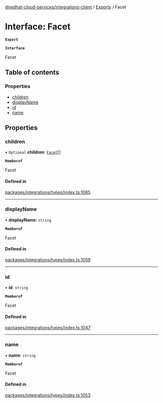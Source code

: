 [@redhat-cloud-services/integrations-client](../README.md) / [Exports](../modules.md) / Facet

# Interface: Facet

**`Export`**

**`Interface`**

Facet

## Table of contents

### Properties

- [children](Facet.md#children)
- [displayName](Facet.md#displayname)
- [id](Facet.md#id)
- [name](Facet.md#name)

## Properties

### children

• `Optional` **children**: [`Facet`](Facet.md)[]

**`Memberof`**

Facet

#### Defined in

[packages/integrations/types/index.ts:1065](https://github.com/mkholjuraev/javascript-clients/blob/master/packages/integrations/types/index.ts#L1065)

___

### displayName

• **displayName**: `string`

**`Memberof`**

Facet

#### Defined in

[packages/integrations/types/index.ts:1059](https://github.com/mkholjuraev/javascript-clients/blob/master/packages/integrations/types/index.ts#L1059)

___

### id

• **id**: `string`

**`Memberof`**

Facet

#### Defined in

[packages/integrations/types/index.ts:1047](https://github.com/mkholjuraev/javascript-clients/blob/master/packages/integrations/types/index.ts#L1047)

___

### name

• **name**: `string`

**`Memberof`**

Facet

#### Defined in

[packages/integrations/types/index.ts:1053](https://github.com/mkholjuraev/javascript-clients/blob/master/packages/integrations/types/index.ts#L1053)
